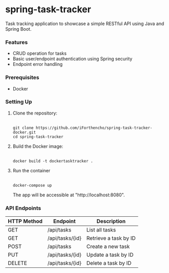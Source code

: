 # spring-task-tracker

Task tracking application to showcase a simple RESTful API using Java and Spring Boot.

### Features

- CRUD operation for tasks
- Basic user/endpoint authentication using Spring security
- Endpoint error handling

### Prerequisites

- Docker

### Setting Up

1. Clone the repository:
<br><br>
    ```
    git clone https://github.com/iForthencho/spring-task-tracker-docker.git
    cd spring-task-tracker
    ```
2. Build the Docker image:
<br><br>
   ```
   docker build -t dockertasktracker .
   ```

3. Run the container
<br><br>
   ```
   docker-compose up
   ```
   The app will be accessible at "http://localhost:8080".

### API Endpoints
| HTTP Method | Endpoint | Description |
| --- | --- | --- |
| GET | /api/tasks | List all tasks |
| GET | /api/tasks/{id} | Retrieve a task by ID |
| POST | /api/tasks | Create a new task |
| PUT | /api/tasks/{id} | Update a task by ID |
| DELETE | /api/tasks/{id} | Delete a task by ID |

